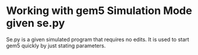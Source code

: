 # Working with gem5 Simulation Mode given se.py
Se.py is a given simulated program that requires no edits. It is used to start gem5 quickly by just stating parameters.
